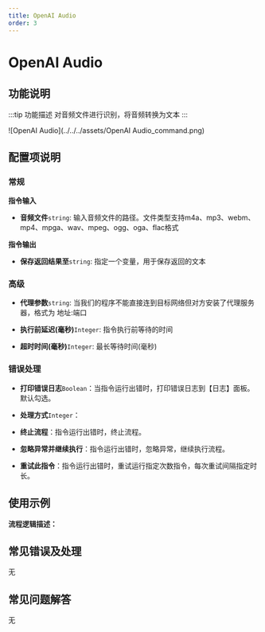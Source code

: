 ```yaml
---
title: OpenAI Audio
order: 3
---
```


# OpenAI Audio

## 功能说明

:::tip 功能描述
对音频文件进行识别，将音频转换为文本
:::

![OpenAI Audio](../../../assets/OpenAI Audio_command.png)

## 配置项说明

### 常规

**指令输入**

- **音频文件**`string`: 输入音频文件的路径。文件类型支持m4a、mp3、webm、mp4、mpga、wav、mpeg、ogg、oga、flac格式


**指令输出**

- **保存返回结果至**`string`: 指定一个变量，用于保存返回的文本

### 高级

- **代理参数**`string`: 当我们的程序不能直接连到目标网络但对方安装了代理服务器，格式为 地址:端口

- **执行前延迟(毫秒)**`Integer`: 指令执行前等待的时间

- **超时时间(毫秒)**`Integer`: 最长等待时间(毫秒)

### 错误处理

- **打印错误日志**`Boolean`：当指令运行出错时，打印错误日志到【日志】面板。默认勾选。

- **处理方式**`Integer`：

 - **终止流程**：指令运行出错时，终止流程。

 - **忽略异常并继续执行**：指令运行出错时，忽略异常，继续执行流程。

 - **重试此指令**：指令运行出错时，重试运行指定次数指令，每次重试间隔指定时长。

## 使用示例

**流程逻辑描述：** 

## 常见错误及处理

无

## 常见问题解答

无

